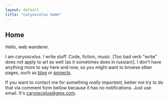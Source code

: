 ```yaml
---
layout: default
title: "caryoscelus home"
---
```


Home
----

Hello, web wanderer.

I am *caryoscelus*. I write stuff. Code, fiction, music. [Too bad verb "write"
does not apply to art as well (as it sometimes does in russian)]. I don't have
anything more to say here and now, so you might want to browse other pages, such
as [blog][blog] or [projects][projects].

If you want to contact me for something *really important*, better not try to do
that via comment form bellow because it has no notifications. Just use email.
It's [caryoscelus@gmx.com][mail].

[blog]:         /blog/
[projects]:     /projects/
[mail]:         mailto:caryoscelus@gmx.com
